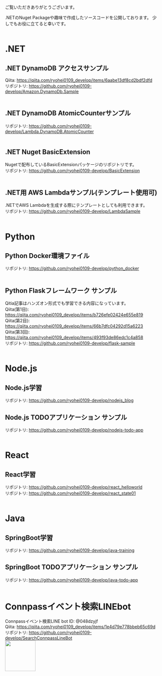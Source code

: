 ご覧いただきありがとうございます。

.NETのNuget Packageや趣味で作成したソースコードを公開しております。 
少しでもお役に立てると幸いです。
<br>
<br>
# .NET
## .NET DynamoDB アクセスサンプル
Qiita: https://qiita.com/ryohei0109_develop/items/6aabe13df8cd2bdf2dfd  
リポジトリ: https://github.com/ryohei0109-develop/Amazon.DynamoDb.Sample
<br>
<br>
## .NET DynamoDB AtomicCounterサンプル
リポジトリ: https://github.com/ryohei0109-develop/Lambda.DynamoDB.AtomicCounter
<br>
<br>
## .NET Nuget BasicExtension
Nugetで配布しているBasicExtensionパッケージのリポジトリです。  
リポジトリ: https://github.com/ryohei0109-develop/BasicExtension
<br>
<br>
## .NET用 AWS Lambdaサンプル(テンプレート使用可)
.NETでAWS Lambdaを生成する際にテンプレートとしても利用できます。  
リポジトリ: https://github.com/ryohei0109-develop/LambdaSample
<br>
<br>
# Python
## Python Docker環境ファイル
リポジトリ: https://github.com/ryohei0109-develop/python_docker
<br>
<br>
## Python Flaskフレームワーク サンプル
Qitia記事はハンズオン形式でも学習できる内容になっています。  
Qiita(第1目): https://qiita.com/ryohei0109_develop/items/b726efe02424e655e819  
Qiita(第2目): https://qiita.com/ryohei0109_develop/items/66b7dfc04292d15a6223  
Qiita(第3回): https://qiita.com/ryohei0109_develop/items/493f93de86edc1c4a858  
リポジトリ: https://github.com/ryohei0109-develop/flask-sample
<br>
<br>
# Node.js
## Node.js学習
リポジトリ: https://github.com/ryohei0109-develop/nodejs_blog  
## Node.js TODOアプリケーション サンプル
リポジトリ: https://github.com/ryohei0109-develop/nodejs-todo-app
<br>
<br>
# React
## React学習
リポジトリ: https://github.com/ryohei0109-develop/react_helloworld  
リポジトリ: https://github.com/ryohei0109-develop/react_state01
<br>
<br>
# Java
## SpringBoot学習
リポジトリ: https://github.com/ryohei0109-develop/java-training
## SpringBoot TODOアプリケーション サンプル
リポジトリ: https://github.com/ryohei0109-develop/java-todo-app
<br>
<br>
# Connpassイベント検索LINEbot
Connpassイベント検索LINE bot ID: @048dzyjf  
Qiita: https://qiita.com/ryohei0109_develop/items/1e4d79e778bbeb65c69d  
リポジトリ: https://github.com/ryohei0109-develop/SearchConnpassLineBot  
<img src="https://user-images.githubusercontent.com/69568236/121875038-f660b280-cd42-11eb-83cb-0f8f300bd7d0.png" width=100>
